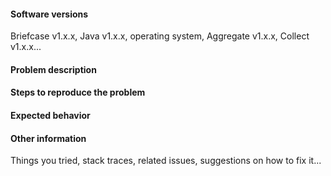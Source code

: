 <!--

Thank you for taking the time to report an ODK Briefcase issue!

This space is for submitting problems and feature requests. For general usage or form design questions, please email opendatakit@googlegroups.com or for ODK Briefcase source code questions, please email opendatakit-developers@googlegroups.com

Before filling this form, visit https://github.com/getodk/briefcase/issues and search to see whether your issue was already reported or fixed. If you find a match, comment on it or add a +1 rather than posting a new issue. If you find a problem you know how to fix, submit a pull request. 🎉

For all problem reports, please use the template below. Also include any relevant stack traces or error messages.

For feature requests, please include the problem description (what problem do you have that can't currently be solved?) and a proposed solution if you have one in mind (optional). You can delete the template.

-->

#### Software versions
Briefcase v1.x.x, Java v1.x.x, operating system, Aggregate v1.x.x, Collect v1.x.x...

#### Problem description

#### Steps to reproduce the problem

#### Expected behavior

#### Other information
Things you tried, stack traces, related issues, suggestions on how to fix it...
